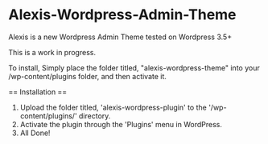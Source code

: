 Alexis-Wordpress-Admin-Theme
============================

Alexis is a new Wordpress Admin Theme tested on Wordpress 3.5+

This is a work in progress.

To install, Simply place the folder titled, "alexis-wordpress-theme" into your /wp-content/plugins folder, and then activate it.

== Installation ==

1. Upload the folder titled, 'alexis-wordpress-plugin' to the '/wp-content/plugins/' directory.
2. Activate the plugin through the 'Plugins' menu in WordPress.
3. All Done!
